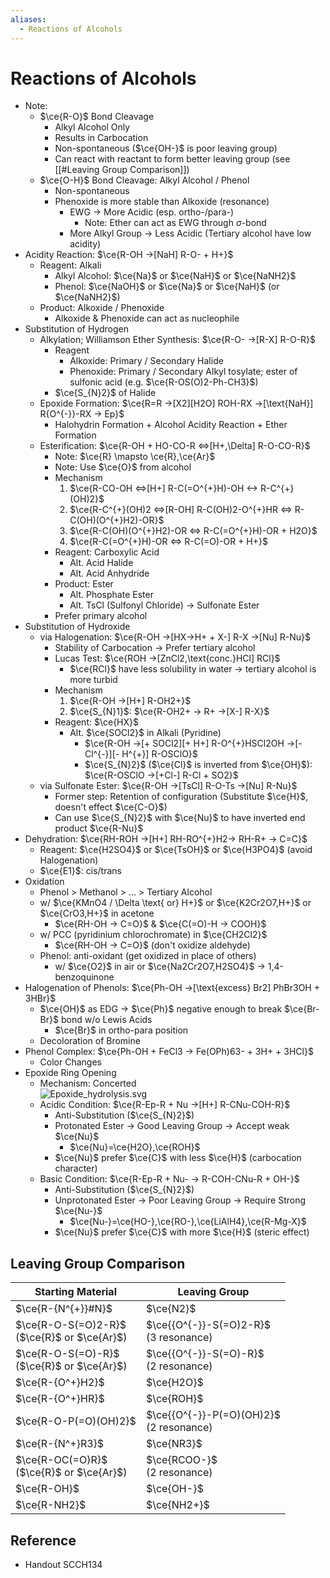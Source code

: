 ```yaml
---
aliases:
  - Reactions of Alcohols
---
```


# Reactions of Alcohols

- Note:
	- $\ce{R-O}$ Bond Cleavage
		- Alkyl Alcohol Only
		- Results in Carbocation
		- Non-spontaneous ($\ce{OH-}$ is poor leaving group)
		- Can react with reactant to form better leaving group (see [[#Leaving Group Comparison]])
	- $\ce{O-H}$ Bond Cleavage: Alkyl Alcohol / Phenol
		- Non-spontaneous
		- Phenoxide is more stable than Alkoxide (resonance)
			- EWG → More Acidic (esp. ortho-/para-)
				- Note: Ether can act as EWG through $\sigma$-bond
			- More Alkyl Group → Less Acidic (Tertiary alcohol have low acidity)
- Acidity Reaction: $\ce{R-OH ->[NaH] R-O- + H+}$
	- Reagent: Alkali
		- Alkyl Alcohol: $\ce{Na}$ or $\ce{NaH}$ or $\ce{NaNH2}$
		- Phenol: $\ce{NaOH}$ or $\ce{Na}$ or $\ce{NaH}$ (or $\ce{NaNH2}$)
	- Product: Alkoxide / Phenoxide
		- Alkoxide & Phenoxide can act as nucleophile
- Substitution of Hydrogen
	- Alkylation; Williamson Ether Synthesis: $\ce{R-O- ->[R-X] R-O-R}$
		- Reagent
			- Alkoxide: Primary / Secondary Halide
			- Phenoxide: Primary / Secondary Alkyl tosylate; ester of sulfonic acid (e.g. $\ce{R-OS(O)2-Ph-CH3}$)
		- $\ce{S_{N}2}$ of Halide
	- Epoxide Formation: $\ce{R=R ->[X2][H2O] ROH-RX ->[\text{NaH}] R{O^{-}}-RX -> Ep}$
		- Halohydrin Formation + Alcohol Acidity Reaction + Ether Formation
	- Esterification: $\ce{R-OH + HO-CO-R <=>[H+,\Delta] R-O-CO-R}$
		- Note: $\ce{R} \mapsto \ce{R},\ce{Ar}$
		- Note: Use $\ce{O}$ from alcohol
		- Mechanism
			1. $\ce{R-CO-OH <=>[H+] R-C(=O^{+}H)-OH <-> R-C^{+}(OH)2}$
			2. $\ce{R-C^{+}(OH)2 <=>[R-OH] R-C(OH)2-O^{+}HR <=> R-C(OH)(O^{+}H2)-OR}$
			3. $\ce{R-C(OH)(O^{+}H2)-OR <=> R-C(=O^{+}H)-OR + H2O}$
			4. $\ce{R-C(=O^{+}H)-OR <=> R-C(=O)-OR + H+}$
		- Reagent: Carboxylic Acid
			- Alt. Acid Halide
			- Alt. Acid Anhydride
		- Product: Ester
			- Alt. Phosphate Ester
			- Alt. TsCl (Sulfonyl Chloride) → Sulfonate Ester
		- Prefer primary alcohol
- Substitution of Hydroxide
	- via Halogenation: $\ce{R-OH ->[HX->H+ + X-] R-X ->[Nu] R-Nu}$
		- Stability of Carbocation → Prefer tertiary alcohol
		- Lucas Test: $\ce{ROH ->[ZnCl2,\text{conc.}HCl] RCl}$
			- $\ce{RCl}$ have less solubility in water → tertiary alcohol is more turbid
		- Mechanism
			1. $\ce{R-OH ->[H+] R-OH2+}$
			2. $\ce{S_{N}1}$: $\ce{R-OH2+ -> R+ ->[X-] R-X}$
		- Reagent: $\ce{HX}$
			- Alt. $\ce{SOCl2}$ in Alkali (Pyridine)
				- $\ce{R-OH ->[+ SOCl2][+ H+] R-O^{+}HSCl2OH ->[- Cl^{-}][- H^{+}] R-OSClO}$
				- $\ce{S_{N}2}$ ($\ce{Cl}$ is inverted from $\ce{OH}$): $\ce{R-OSClO ->[+Cl-] R-Cl + SO2}$
	- via Sulfonate Ester: $\ce{R-OH ->[TsCl] R-O-Ts ->[Nu] R-Nu}$
		- Former step: Retention of configuration (Substitute $\ce{H}$, doesn't effect $\ce{C-O}$)
		- Can use $\ce{S_{N}2}$ with $\ce{Nu}$ to have inverted end product $\ce{R-Nu}$
- Dehydration: $\ce{RH-ROH ->[H+] RH-RO^{+}H2-> RH-R+ -> C=C}$
	- Reagent: $\ce{H2SO4}$ or $\ce{TsOH}$ or $\ce{H3PO4}$ (avoid Halogenation)
	- $\ce{E1}$: cis/trans
- Oxidation
	- Phenol > Methanol > … > Tertiary Alcohol
	- w/ $\ce{KMnO4 / \Delta \text{ or} H+}$ or $\ce{K2Cr2O7,H+}$ or $\ce{CrO3,H+}$ in acetone
		- $\ce{RH-OH -> C=O}$ & $\ce{C(=O)-H -> COOH}$
	- w/ PCC (pyridinium chlorochromate) in $\ce{CH2Cl2}$
		- $\ce{RH-OH -> C=O}$ (don't oxidize aldehyde)
	- Phenol: anti-oxidant (get oxidized in place of others)
		- w/ $\ce{O2}$ in air or $\ce{Na2Cr2O7,H2SO4}$ → 1,4-benzoquinone
- Halogenation of Phenols: $\ce{Ph-OH ->[\text{excess} Br2] PhBr3OH + 3HBr}$
	- $\ce{OH}$ as EDG → $\ce{Ph}$ negative enough to break $\ce{Br-Br}$ bond w/o Lewis Acids
		- $\ce{Br}$ in ortho-para position
	- Decoloration of Bromine
- Phenol Complex: $\ce{Ph-OH + FeCl3 -> Fe(OPh)63- + 3H+ + 3HCl}$
	- Color Changes
- Epoxide Ring Opening
	- Mechanism: Concerted  
	![Epoxide\_hydrolysis.svg](https://upload.wikimedia.org/wikipedia/commons/1/12/Epoxide_hydrolysis.svg)
	- Acidic Condition: $\ce{R-Ep-R + Nu ->[H+] R-CNu-COH-R}$  
		- Anti-Substitution ($\ce{S_{N}2}$)
		- Protonated Ester → Good Leaving Group → Accept weak $\ce{Nu}$
			- $\ce{Nu}=\ce{H2O},\ce{ROH}$
		- $\ce{Nu}$ prefer $\ce{C}$ with less $\ce{H}$ (carbocation character)
	- Basic Condition: $\ce{R-Ep-R + Nu- -> R-COH-CNu-R + OH-}$
		- Anti-Substitution ($\ce{S_{N}2}$)
		- Unprotonated Ester → Poor Leaving Group → Require Strong $\ce{Nu-}$
			- $\ce{Nu-}=\ce{HO-},\ce{RO-},\ce{LiAlH4},\ce{R-Mg-X}$
		- $\ce{Nu}$ prefer $\ce{C}$ with more $\ce{H}$ (steric effect)

## Leaving Group Comparison

| Starting Material | Leaving Group |
| ---- | ---- |
| $\ce{R-{N^{+}}#N}$ | $\ce{N2}$ |
| $\ce{R-O-S(=O)2-R}$<br>($\ce{R}$ or $\ce{Ar}$) | $\ce{{O^{-}}-S(=O)2-R}$<br>(3 resonance) |
| $\ce{R-O-S(=O)-R}$<br>($\ce{R}$ or $\ce{Ar}$) | $\ce{{O^{-}}-S(=O)-R}$<br>(2 resonance) |
| $\ce{R-{O^+}H2}$ | $\ce{H2O}$ |
| $\ce{R-{O^+}HR}$ | $\ce{ROH}$ |
| $\ce{R-O-P(=O)(OH)2}$ | $\ce{{O^{-}}-P(=O)(OH)2}$<br>(2 resonance) |
| $\ce{R-{N^+}R3}$ | $\ce{NR3}$ |
| $\ce{R-OC(=O)R}$<br>($\ce{R}$ or $\ce{Ar}$) | $\ce{RCOO-}$<br>(2 resonance) |
| $\ce{R-OH}$ | $\ce{OH-}$ |
| $\ce{R-NH2}$ | $\ce{NH2+}$ |

## Reference

- Handout SCCH134
